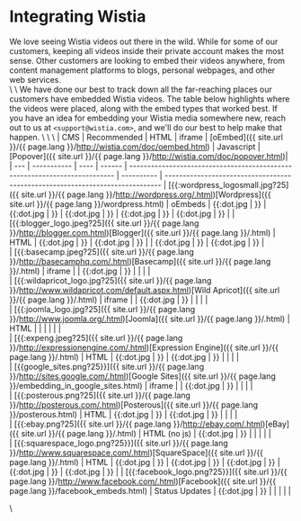 # Integrating Wistia

We love seeing Wistia videos out there in the wild. While for some of our customers, keeping all videos inside their private account makes the most sense.  Other customers are looking to embed their videos anywhere, from content management platforms to blogs, personal webpages, and other web services.  
\\
\\
We have done our best to track down all the far-reaching places our customers have embedded Wistia videos.  The table below highlights where the videos were placed, along with the embed types that worked best.  If you have an idea for embedding your Wistia media somewhere new, reach out to us at `<support@wistia.com>`, and we'll do our best to help make that happen.
\\
\\
\\
 | CMS                                                                                                                                                                  | Recommended    | HTML       | iframe     | [oEmbed]({{ site.url }}/{{ page.lang }}/http://wistia.com/doc/oembed.html) | Javascript | [Popover]({{ site.url }}/{{ page.lang }}/http://wistia.com/doc/popover.html)|
 | ---                                                                                                                                                                  | -----------    | ----       | ------     | -------------------------------------------------------------------------- | ---------- | -----------------------------------------------------------------------------
 | [{{:wordpress_logosmall.jpg?25]({{ site.url }}/{{ page.lang }}/http://wordpress.org/.html)[Wordpress]({{ site.url }}/{{ page.lang }}/wordpress.html)                 | oEmbeds        | {{:dot.jpg | }}         | {{:dot.jpg                                                                 | }}         | {{:dot.jpg                                                                    | }}         | {{:dot.jpg | }}         | {{:dot.jpg | }} | 
 | [{{:blogger_logo.jpeg?25]({{ site.url }}/{{ page.lang }}/http://blogger.com.html)[Blogger]({{ site.url }}/{{ page.lang }}/.html)                                     | HTML           | {{:dot.jpg | }}         | {{:dot.jpg                                                                 | }}         |                                                                               | {{:dot.jpg | }}         | {{:dot.jpg | }}         |   
 | [{{:basecamp.jpeg?25]({{ site.url }}/{{ page.lang }}/http://basecamphq.com/.html)[Basecamp]({{ site.url }}/{{ page.lang }}/.html)                                    | iframe         |            | {{:dot.jpg | }}                                                                         |            |                                                                               |            |           
 | [{{:wildapricot_logo.jpg?25]({{ site.url }}/{{ page.lang }}/http://www.wildapricot.com/default.aspx.html)[Wild Apricot]({{ site.url }}/{{ page.lang }}/.html)        | iframe         |            | {{:dot.jpg | }}                                                                         |            |                                                                               |            |           
 | [{{:joomla_logo.jpg?25]({{ site.url }}/{{ page.lang }}/http://www.joomla.org/.html)[Joomla]({{ site.url }}/{{ page.lang }}/.html)                                    | HTML           |            |            |                                                                            |            |                                                                               |           
 | [{{:expeng.jpeg?25]({{ site.url }}/{{ page.lang }}/http://expressionengine.com/.html)[Expression Engine]({{ site.url }}/{{ page.lang }}/.html)                       | HTML           | {{:dot.jpg | }}         | {{:dot.jpg                                                                 | }}         |                                                                               |            |            |           
 | [{{google_sites.png?25}}]({{ site.url }}/{{ page.lang }}/http://sites.google.com/.html)[Google Sites]({{ site.url }}/{{ page.lang }}/embedding_in_google_sites.html) | iframe         |            | {{:dot.jpg | }}                                                                         |            |                                                                               |            |           
 | [{{:posterous.png?25]({{ site.url }}/{{ page.lang }}/http://posterous.com/.html)[Posterous]({{ site.url }}/{{ page.lang }}/posterous.html)                           | HTML           | {{:dot.jpg | }}         | {{:dot.jpg                                                                 | }}         |                                                                               |            |            |           
 | [{{:ebay.png?25]({{ site.url }}/{{ page.lang }}/http://ebay.com/.html)[eBay]({{ site.url }}/{{ page.lang }}/.html)                                                   | HTML (no js)   | {{:dot.jpg | }}         |                                                                            |            |                                                                               |            |           
 | [{{:squarespace_logo.png?25}}]({{ site.url }}/{{ page.lang }}/http://www.squarespace.com/.html)[SquareSpace]({{ site.url }}/{{ page.lang }}/.html)                   | HTML           | {{:dot.jpg | }}         | {{:dot.jpg                                                                 | }}         | {{:dot.jpg                                                                    | }}         | {{:dot.jpg | }}         | {{:dot.jpg | }} | 
 | [{{:facebook_logo.png?25}}]({{ site.url }}/{{ page.lang }}/http://www.facebook.com/.html)[Facebook]({{ site.url }}/{{ page.lang }}/facebook_embeds.html)             | Status Updates | {{:dot.jpg | }}         |                                                                            |            |                                                                               |            |           


\\

